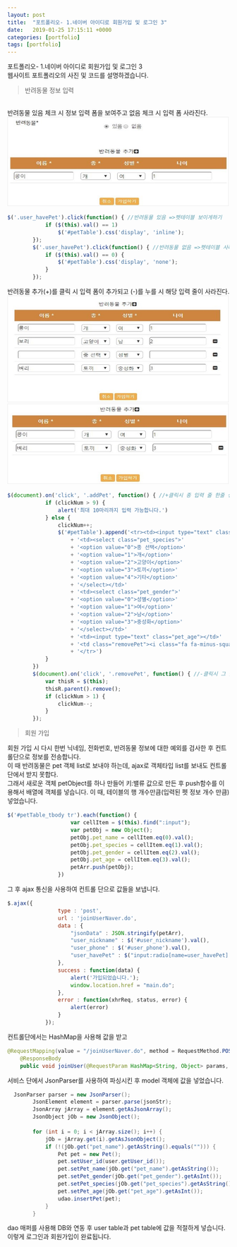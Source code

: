 ```yaml
---
layout: post
title:  "포트폴리오- 1.네이버 아이디로 회원가입 및 로그인 3"
date:   2019-01-25 17:15:11 +0000
categories: [portfolio]
tags: [portfolio]
---
```


<style>
img{
  border : 1px solid #ededed;
}
</style>
포트폴리오- 1.네이버 아이디로 회원가입 및 로그인 3
<br>
웹사이트 포트폴리오의 사진 및 코드를 설명하겠습니다.

>반려동물 정보 입력

<br>
반려동물 있음 체크 시 정보 입력 폼을 보여주고 없음 체크 시 입력 폼 사라진다.<br>
<img src="/images/petst/join_login/joinform2_1.jpg" width="500" height="200"><br>

```javascript
$('.user_havePet').click(function() { //반려동물 있음 =>펫테이블 보이게하기
			if ($(this).val() == 1)
				$('#petTable').css('display', 'inline');
		});
		$('.user_havePet').click(function() { //반려동물 없음 =>펫테이블 사라지게하기
			if ($(this).val() == 0) {
				$('#petTable').css('display', 'none');
			}
		});
```
반려동물 추가(+)를 클릭 시 입력 폼이 추가되고 (-)를 누를 시  해당 입력 줄이 사라진다.<br>
<img src="/images/petst/join_login/joinform3.jpg" width="500" height="240">
<img src="/images/petst/join_login/joinform3_2.jpg" width="500" height="180"><br>
```javascript
$(document).on('click', '.addPet', function() { //+클릭시 종 입력 줄 한줄 생성
			if (clickNum > 9) {
				alert('최대 10마리까지 입력 가능합니다.')
			} else {
				clickNum++;
				$('#petTable').append('<tr><td><input type="text" class="pet_name" name="pet_name"></td>'
					+ '<td><select class="pet_species">'
					+ '<option value="0">종 선택</option>'
					+ '<option value="1">개</option>'
					+ '<option value="2">고양이</option>'
					+ '<option value="3">토끼</option>'
					+ '<option value="4">기타</option>'
					+ '</select></td>'
					+ '<td><select class="pet_gender">'
					+ '<option value="0">성별</option>'
					+ '<option value="1">여</option>'
					+ '<option value="2">남</option>'
					+ '<option value="3">중성화</option>'
					+ '</select></td>'
					+ '<td><input type="text" class="pet_age"></td>'
					+ '<td class="removePet"><i class="fa fa-minus-square"></i></td>'
					+ '</tr>')
			}
		})
		$(document).on('click', '.removePet', function() { //-클릭시 그 줄 삭제
			var thisR = $(this);
			thisR.parent().remove();
			if (clickNum > 1) {
				clickNum--;
			}
		});
```

>회원 가입

회원 가입 시 다시 한번 닉네임, 전화번호, 반려동물 정보에 대한 예외를 검사한 후 컨트롤단으로 정보를 전송합니다. <br>
이 때 반려동물은 pet 객체 list로 보내야 하는데, ajax로 객체타입 list를 보내도 컨트롤단에서 받지 못합다.
<br>그래서 새로운 객체 petObject를 하나 만들어 키:밸류 값으로 만든 후 push함수를 이용해서 배열에 객체를 넣습니다. 이 때, 테이블의 행 개수만큼(입력된 펫 정보 개수 만큼) 넣었습니다.  
```javascript
$('#petTable_tbody tr').each(function() {
					var cellItem = $(this).find(":input");
					var petObj = new Object();
					petObj.pet_name = cellItem.eq(0).val();
					petObj.pet_species = cellItem.eq(1).val();
					petObj.pet_gender = cellItem.eq(2).val();
					petObj.pet_age = cellItem.eq(3).val();
					petArr.push(petObj);
				})
```
그 후 ajax 통신을 사용하여 컨트롤 단으로 값들을 보냅니다.
```javascript
$.ajax({
				type : 'post',
				url : 'joinUserNaver.do',
				data : {
					"jsonData" : JSON.stringify(petArr),
					"user_nickname" : $('#user_nickname').val(),
					"user_phone" : $('#user_phone').val(),
					"user_havePet" : $("input:radio[name=user_havePet]:checked").val()
				},
				success : function(data) {
					alert('가입되었습니다.');
					window.location.href = "main.do";
				},
				error : function(xhrReq, status, error) {
					alert(error)
				}
			});
```
컨트롤단에서는 HashMap을 사용해 값을 받고
```java
@RequestMapping(value = "/joinUserNaver.do", method = RequestMethod.POST)
	@ResponseBody
	public void joinUser(@RequestParam HashMap<String, Object> params, HttpServletResponse resp, HttpSession session) { 생략 }
```

서비스 단에서 JsonParser를 사용하여 파싱시킨 후 model 객체에 값을 넣었습니다.
```java
  JsonParser parser = new JsonParser();
		JsonElement element = parser.parse(jsonStr);
		JsonArray jArray = element.getAsJsonArray();
		JsonObject jOb = new JsonObject();

		for (int i = 0; i < jArray.size(); i++) {
			jOb = jArray.get(i).getAsJsonObject();
			if (!(jOb.get("pet_name").getAsString().equals(""))) {
				Pet pet = new Pet();
				pet.setUser_id(user.getUser_id());
				pet.setPet_name(jOb.get("pet_name").getAsString());
				pet.setPet_gender(jOb.get("pet_gender").getAsInt());
				pet.setPet_species(jOb.get("pet_species").getAsString());
				pet.setPet_age(jOb.get("pet_age").getAsInt());
				udao.insertPet(pet);
			}
		}
```
dao 매퍼를 사용해 DB와 연동 후 user table과 pet table에 값을 적절하게 넣습니다.
<br>
이렇게 로그인과 회원가입이 완료됩니다. 
